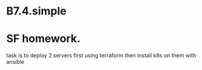 # B7.4.simple
# SF homework. 
task is to deploy 2 servers first using terraform then install k8s on them with ansible
